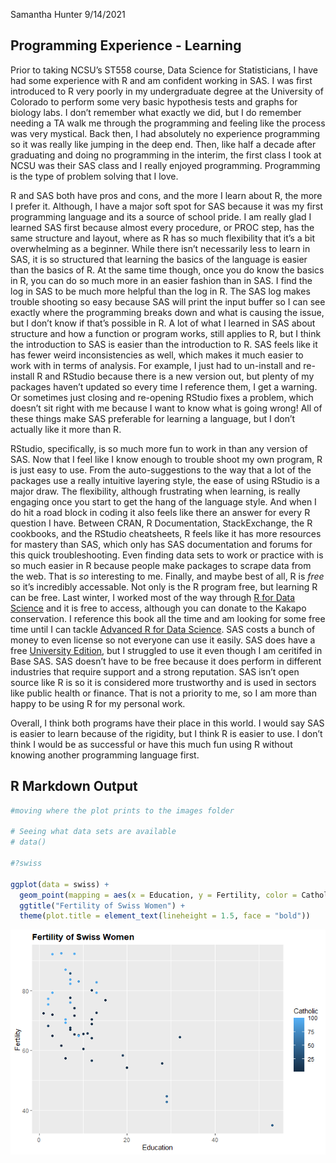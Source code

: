 Samantha Hunter
9/14/2021

## Programming Experience - Learning

Prior to taking NCSU’s ST558 course, Data Science for Statisticians, I
have had some experience with R and am confident working in SAS. I was
first introduced to R very poorly in my undergraduate degree at the
University of Colorado to perform some very basic hypothesis tests and
graphs for biology labs. I don’t remember what exactly we did, but I do
remember needing a TA walk me through the programming and feeling like
the process was very mystical. Back then, I had absolutely no experience
programming so it was really like jumping in the deep end. Then, like
half a decade after graduating and doing no programming in the interim,
the first class I took at NCSU was their SAS class and I really enjoyed
programming. Programming is the type of problem solving that I love.

R and SAS both have pros and cons, and the more I learn about R, the
more I prefer it. Although, I have a major soft spot for SAS because it
was my first programming language and its a source of school pride. I am
really glad I learned SAS first because almost every procedure, or PROC
step, has the same structure and layout, where as R has so much
flexibility that it’s a bit overwhelming as a beginner. While there
isn’t necessarily less to learn in SAS, it is so structured that
learning the basics of the language is easier than the basics of R. At
the same time though, once you do know the basics in R, you can do so
much more in an easier fashion than in SAS. I find the log in SAS to be
much more helpful than the log in R. The SAS log makes trouble shooting
so easy because SAS will print the input buffer so I can see exactly
where the programming breaks down and what is causing the issue, but I
don’t know if that’s possible in R. A lot of what I learned in SAS about
structure and how a function or program works, still applies to R, but I
think the introduction to SAS is easier than the introduction to R. SAS
feels like it has fewer weird inconsistencies as well, which makes it
much easier to work with in terms of analysis. For example, I just had
to un-install and re-install R and RStudio because there is a new
version out, but plenty of my packages haven’t updated so every time I
reference them, I get a warning. Or sometimes just closing and
re-opening RStudio fixes a problem, which doesn’t sit right with me
because I want to know what is going wrong! All of these things make SAS
preferable for learning a language, but I don’t actually like it more
than R.

RStudio, specifically, is so much more fun to work in than any version
of SAS. Now that I feel like I know enough to trouble shoot my own
program, R is just easy to use. From the auto-suggestions to the way
that a lot of the packages use a really intuitive layering style, the
ease of using RStudio is a major draw. The flexibility, although
frustrating when learning, is really engaging once you start to get the
hang of the language style. And when I do hit a road block in coding it
also feels like there an answer for every R question I have. Between
CRAN, R Documentation, StackExchange, the R cookbooks, and the RStudio
cheatsheets, R feels like it has more resources for mastery than SAS,
which only has SAS documentation and forums for this quick
troubleshooting. Even finding data sets to work or practice with is so
much easier in R because people make packages to scrape data from the
web. That is *so* interesting to me. Finally, and maybe best of all, R
is *free* so it’s incredibly accessable. Not only is the R program free,
but learning R can be free. Last winter, I worked most of the way
through [R for Data Science](https://r4ds.had.co.nz/) and it is free to
access, although you can donate to the Kakapo conservation. I reference
this book all the time and am looking for some free time until I can
tackle [Advanced R for Data Science](https://adv-r.hadley.nz/). SAS
costs a bunch of money to even license so not everyone can use it
easily. SAS does have a free [University
Edition](https://www.sas.com/en_au/offers/why-learn-sas-lp/thank-you/thky-banner.html),
but I struggled to use it even though I am ceritifed in Base SAS. SAS
doesn’t have to be free because it does perform in different industries
that require support and a strong reputation. SAS isn’t open source like
R is so it is considered more trustworthy and is used in sectors like
public health or finance. That is not a priority to me, so I am more
than happy to be using R for my personal work.

Overall, I think both programs have their place in this world. I would
say SAS is easier to learn because of the rigidity, but I think R is
easier to use. I don’t think I would be as successful or have this much
fun using R without knowing another programming language first.

## R Markdown Output

``` r
#moving where the plot prints to the images folder

# Seeing what data sets are available
# data()

#?swiss

ggplot(data = swiss) +
  geom_point(mapping = aes(x = Education, y = Fertility, color = Catholic)) +
  ggtitle("Fertility of Swiss Women") +
  theme(plot.title = element_text(lineheight = 1.5, face = "bold"))
```

![](../images/plot-1.png)<!-- -->
